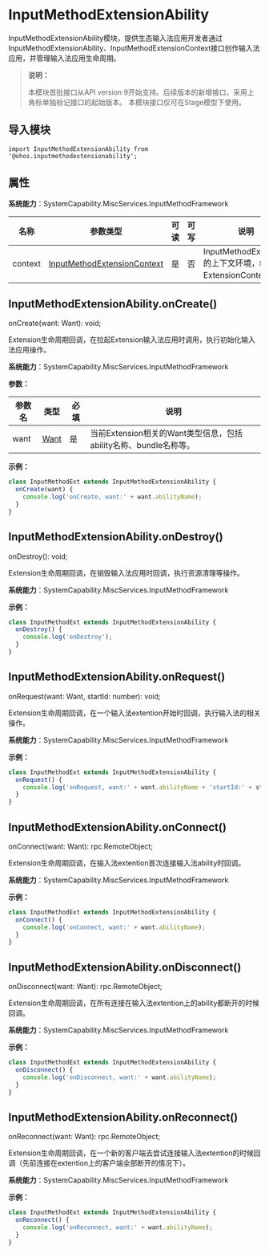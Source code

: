 # InputMethodExtensionAbility

InputMethodExtensionAbility模块，提供生态输入法应用开发者通过InputMethodExtensionAbility、InputMethodExtensionContext接口创作输入法应用，并管理输入法应用生命周期。

> **说明：**
> 
> 本模块首批接口从API version 9开始支持。后续版本的新增接口，采用上角标单独标记接口的起始版本。
> 本模块接口仅可在Stage模型下使用。

## 导入模块

```
import InputMethodExtensionAbility from '@ohos.inputmethodextensionability';
```

## 属性

**系统能力**：SystemCapability.MiscServices.InputMethodFramework

| 名称 | 参数类型 | 可读 | 可写 | 说明 |
| -------- | -------- | -------- | -------- | -------- |
| context | [InputMethodExtensionContext](js-apis-inputmethod-extension-context.md) | 是 | 否 | InputMethodExtension的上下文环境，继承自ExtensionContext。 |


## InputMethodExtensionAbility.onCreate()

onCreate(want: Want): void;

Extension生命周期回调，在拉起Extension输入法应用时调用，执行初始化输入法应用操作。

**系统能力**：SystemCapability.MiscServices.InputMethodFramework

**参数：**

  | 参数名 | 类型 | 必填 | 说明 | 
  | -------- | -------- | -------- | -------- |
  | want |  [Want](js-apis-application-Want.md) | 是 | 当前Extension相关的Want类型信息，包括ability名称、bundle名称等。 | 

**示例：**

  ```js
  class InputMethodExt extends InputMethodExtensionAbility {
    onCreate(want) {
      console.log('onCreate, want:' + want.abilityName);
    }
  }
  ```


## InputMethodExtensionAbility.onDestroy()

onDestroy(): void;

Extension生命周期回调，在销毁输入法应用时回调，执行资源清理等操作。

**系统能力**：SystemCapability.MiscServices.InputMethodFramework

**示例：**

  ```js
  class InputMethodExt extends InputMethodExtensionAbility {
    onDestroy() {
      console.log('onDestroy');
    }
  }
  ```

## InputMethodExtensionAbility.onRequest()

onRequest(want: Want, startId: number): void;

Extension生命周期回调，在一个输入法extention开始时回调，执行输入法的相关操作。

**系统能力**：SystemCapability.MiscServices.InputMethodFramework

**示例：**

  ```js
  class InputMethodExt extends InputMethodExtensionAbility {
    onRequest() {
      console.log('onRequest, want:' + want.abilityName + 'startId:' + startId);
    }
  }
  ```

## InputMethodExtensionAbility.onConnect()

onConnect(want: Want): rpc.RemoteObject;

Extension生命周期回调，在输入法extention首次连接输入法ability时回调。

**系统能力**：SystemCapability.MiscServices.InputMethodFramework

**示例：**

  ```js
  class InputMethodExt extends InputMethodExtensionAbility {
    onConnect() {
      console.log('onConnect, want:' + want.abilityName);
    }
  }
  ```

## InputMethodExtensionAbility.onDisconnect()

onDisconnect(want: Want): rpc.RemoteObject;

Extension生命周期回调，在所有连接在输入法extention上的ability都断开的时候回调。

**系统能力**：SystemCapability.MiscServices.InputMethodFramework

**示例：**

  ```js
  class InputMethodExt extends InputMethodExtensionAbility {
    onDisconnect() {
      console.log('onDisconnect, want:' + want.abilityName);
    }
  }
  ```

## InputMethodExtensionAbility.onReconnect()

onReconnect(want: Want): rpc.RemoteObject;

Extension生命周期回调，在一个新的客户端去尝试连接输入法extention的时候回调（先前连接在extention上的客户端全部断开的情况下）。

**系统能力**：SystemCapability.MiscServices.InputMethodFramework

**示例：**

  ```js
  class InputMethodExt extends InputMethodExtensionAbility {
    onReconnect() {
      console.log('onReconnect, want:' + want.abilityName);
    }
  }
  ```

